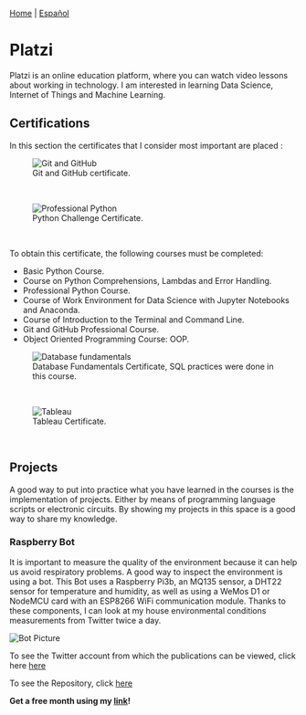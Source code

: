 [Home](index.md) | [Español](platziesp.md)
# Platzi

Platzi is an online education platform, where you can watch video lessons about working in technology. I am interested in learning Data Science, Internet of Things and Machine Learning.

## Certifications

In this section the certificates that I consider most important are placed : 

<figure>
  <img
  src="https://imgur.com/8QPRgM8.jpg"
  alt="Git and GitHub">
  <figcaption>Git and GitHub certificate.
  </figcaption>
</figure>
<br/>

<figure>
  <img
  src="https://imgur.com/AVQxd6V.jpg"
  alt="Professional Python">
  <figcaption>Python Challenge Certificate.
  </figcaption>
</figure>
<br>

<p>To obtain this certificate, the following courses must be completed:</p>

- Basic Python Course.
- Course on Python Comprehensions, Lambdas and Error Handling.
- Professional Python Course.
- Course of Work Environment for Data Science with Jupyter Notebooks and Anaconda.
- Course of Introduction to the Terminal and Command Line.
- Git and GitHub Professional Course.
- Object Oriented Programming Course: OOP.

<figure>
  <img
  src="https://imgur.com/SvRYV90.jpg"
  alt="Database fundamentals">
  <figcaption>Database Fundamentals Certificate, SQL practices were done in this course.
  </figcaption>
</figure>
<br>

<figure>
  <img
  src="https://imgur.com/8CLVdVc.jpg"
  alt="Tableau">
  <figcaption>Tableau Certificate.
  </figcaption>
</figure>
<br/>

## Projects

A good way to put into practice what you have learned in the courses is the implementation of projects. Either by means of programming language scripts or electronic circuits. By showing my projects in this space is a good way to share my knowledge. 

### Raspberry Bot

It is important to measure the quality of the environment because it can help us avoid respiratory problems. A good way to inspect the environment is using a bot. This Bot uses a Raspberry Pi3b, an MQ135 sensor, a DHT22 sensor for temperature and humidity, as well as using a WeMos D1 or NodeMCU card with an ESP8266 WiFi communication module. Thanks to these components, I can look at my house environmental conditions measurements from Twitter twice a day. 

![Bot Picture](https://imgur.com/dqhuIhx.jpg)

To see the Twitter account from which the publications can be viewed, click here [here](https://twitter.com/Jaeger06_Bot)

To see the Repository, click [here](https://github.com/DavidSA06/Raspberry) 

**Get a free month using my [link](https://platzi.com/r/davidsilvaa/)!**